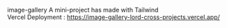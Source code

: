 image-gallery
A mini-project has made with Tailwind </br>
Vercel Deployment : https://image-gallery-lord-cross-projects.vercel.app/
